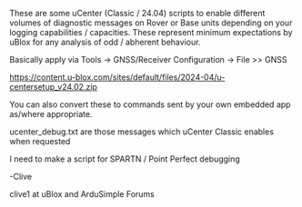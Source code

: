 These are some uCenter (Classic / 24.04) scripts to enable different volumes of diagnostic messages on Rover or Base units
depending on your logging capabilities / capacities. These represent minimum expectations by uBlox for any analysis of odd / abherent
behaviour.

Basically apply via Tools -> GNSS/Receiver Configuration -> File >> GNSS

https://content.u-blox.com/sites/default/files/2024-04/u-centersetup_v24.02.zip

You can also convert these to commands sent by your own embedded app as/where appropriate.

ucenter_debug.txt are those messages which uCenter Classic enables when requested

I need to make a script for SPARTN / Point Perfect debugging

-Clive

clive1 at uBlox and ArduSimple Forums
